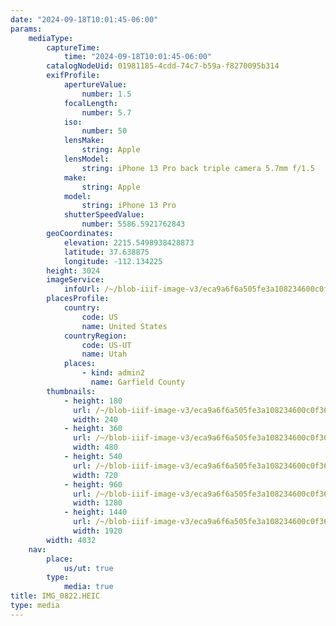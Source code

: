 ```yaml
---
date: "2024-09-18T10:01:45-06:00"
params:
    mediaType:
        captureTime:
            time: "2024-09-18T10:01:45-06:00"
        catalogNodeUid: 01981185-4cdd-74c7-b59a-f8270095b314
        exifProfile:
            apertureValue:
                number: 1.5
            focalLength:
                number: 5.7
            iso:
                number: 50
            lensMake:
                string: Apple
            lensModel:
                string: iPhone 13 Pro back triple camera 5.7mm f/1.5
            make:
                string: Apple
            model:
                string: iPhone 13 Pro
            shutterSpeedValue:
                number: 5586.5921762843
        geoCoordinates:
            elevation: 2215.5498938428873
            latitude: 37.638875
            longitude: -112.134225
        height: 3024
        imageService:
            infoUrl: /~/blob-iiif-image-v3/eca9a6f6a505fe3a108234600c0f36a1126dbb80c14c59bb8b705207a1c23d70/info.json
        placesProfile:
            country:
                code: US
                name: United States
            countryRegion:
                code: US-UT
                name: Utah
            places:
                - kind: admin2
                  name: Garfield County
        thumbnails:
            - height: 180
              url: /~/blob-iiif-image-v3/eca9a6f6a505fe3a108234600c0f36a1126dbb80c14c59bb8b705207a1c23d70/full/240%2C180/0/default.jpg
              width: 240
            - height: 360
              url: /~/blob-iiif-image-v3/eca9a6f6a505fe3a108234600c0f36a1126dbb80c14c59bb8b705207a1c23d70/full/480%2C360/0/default.jpg
              width: 480
            - height: 540
              url: /~/blob-iiif-image-v3/eca9a6f6a505fe3a108234600c0f36a1126dbb80c14c59bb8b705207a1c23d70/full/720%2C540/0/default.jpg
              width: 720
            - height: 960
              url: /~/blob-iiif-image-v3/eca9a6f6a505fe3a108234600c0f36a1126dbb80c14c59bb8b705207a1c23d70/full/1280%2C960/0/default.jpg
              width: 1280
            - height: 1440
              url: /~/blob-iiif-image-v3/eca9a6f6a505fe3a108234600c0f36a1126dbb80c14c59bb8b705207a1c23d70/full/1920%2C1440/0/default.jpg
              width: 1920
        width: 4032
    nav:
        place:
            us/ut: true
        type:
            media: true
title: IMG_0822.HEIC
type: media
---
```


